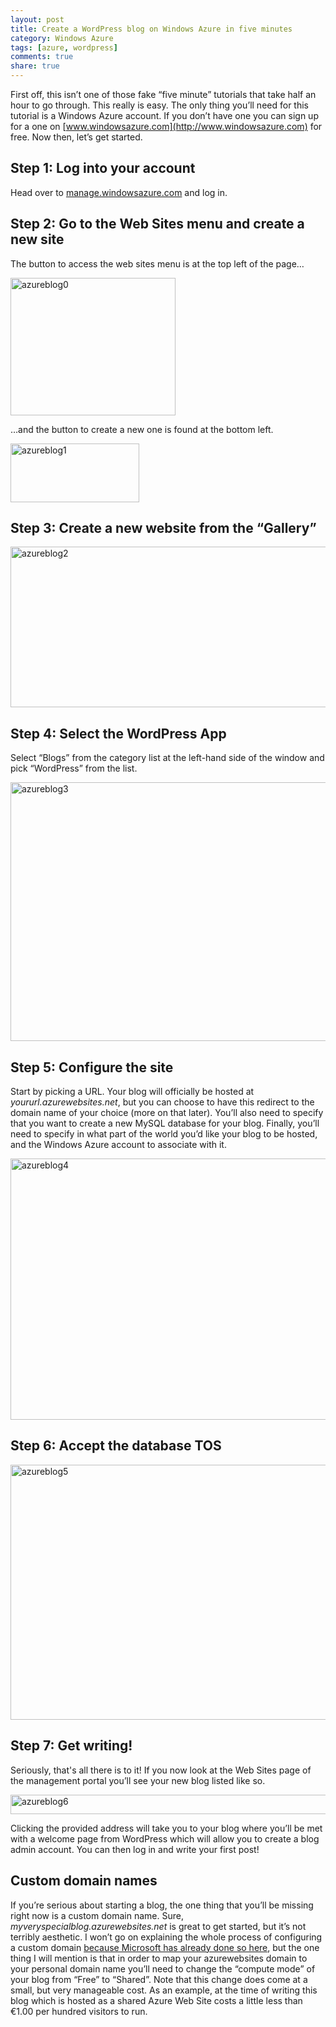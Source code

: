 ```yaml
---
layout: post
title: Create a WordPress blog on Windows Azure in five minutes
category: Windows Azure
tags: [azure, wordpress]
comments: true
share: true
---
```

First off, this isn’t one of those fake “five minute” tutorials that take half an hour to go through. This really is easy. The only thing you’ll need for this tutorial is a Windows Azure account. If you don’t have one you can sign up for a one on [www.windowsazure.com](http://www.windowsazure.com) for free. Now then, let’s get started.

## Step 1: Log into your account

Head over to [manage.windowsazure.com](http://manage.windowsazure.com) and log in.

## Step 2: Go to the Web Sites menu and create a new site

The button to access the web sites menu is at the top left of the page…

<img src="http://www.levibotelho.com/wp-content/uploads/2013/11/azureblog0.png" alt="azureblog0" width="264" height="220" class="aligncenter size-full wp-image-2632" />

…and the button to create a new one is found at the bottom left.

<img src="http://www.levibotelho.com/wp-content/uploads/2013/11/azureblog1.png" alt="azureblog1" width="206" height="94" class="aligncenter size-full wp-image-2642" />

## Step 3: Create a new website from the “Gallery”

<img src="http://www.levibotelho.com/wp-content/uploads/2013/11/azureblog2.png" alt="azureblog2" width="624" height="257" class="aligncenter size-full wp-image-2652" />

## Step 4: Select the WordPress App

Select “Blogs” from the category list at the left-hand side of the window and pick “WordPress” from the list.

<img src="http://www.levibotelho.com/wp-content/uploads/2013/11/azureblog3.png" alt="azureblog3" width="624" height="414" class="aligncenter size-full wp-image-2662" />
<a id="more"></a><a id="more-2622"></a>

## Step 5: Configure the site

Start by picking a URL. Your blog will officially be hosted at *yoururl.azurewebsites.net*, but you can choose to have this redirect to the domain name of your choice (more on that later). You’ll also need to specify that you want to create a new MySQL database for your blog. Finally, you’ll need to specify in what part of the world you’d like your blog to be hosted, and the Windows Azure account to associate with it.

<img src="http://www.levibotelho.com/wp-content/uploads/2013/11/azureblog4.png" alt="azureblog4" width="624" height="418" class="aligncenter size-full wp-image-2672" />

## Step 6: Accept the database TOS

<img src="http://www.levibotelho.com/wp-content/uploads/2013/11/azureblog5.png" alt="azureblog5" width="624" height="408" class="aligncenter size-full wp-image-2682" />

## Step 7: Get writing!

Seriously, that's all there is to it! If you now look at the Web Sites page of the management portal you’ll see your new blog listed like so.

<img src="http://www.levibotelho.com/wp-content/uploads/2013/11/azureblog6.png" alt="azureblog6" width="624" height="31" class="aligncenter size-full wp-image-2692" />

Clicking the provided address will take you to your blog where you’ll be met with a welcome page from WordPress which will allow you to create a blog admin account. You can then log in and write your first post!

## Custom domain names

If you’re serious about starting a blog, the one thing that you’ll be missing right now is a custom domain name. Sure, *myveryspecialblog.azurewebsites.net* is great to get started, but it’s not terribly aesthetic. I won’t go on explaining the whole process of configuring a custom domain [because Microsoft has already done so here](http://www.windowsazure.com/en-us/develop/net/common-tasks/custom-dns-web-site/), but the one thing I will mention is that in order to map your azurewebsites domain to your personal domain name you’ll need to change the “compute mode” of your blog from “Free” to “Shared”. Note that this change does come at a small, but very manageable cost. As an example, at the time of writing this blog which is hosted as a shared Azure Web Site costs a little less than €1.00 per hundred visitors to run.


